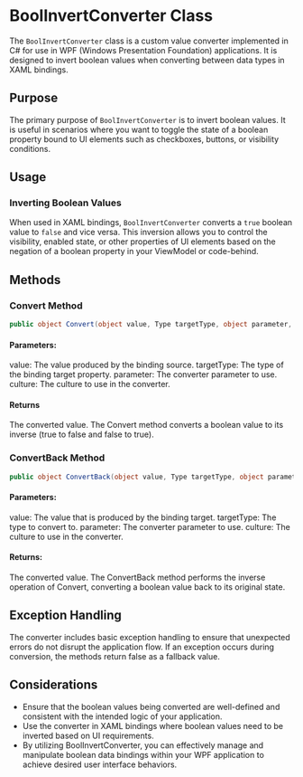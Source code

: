 # BoolInvertConverter Class

The `BoolInvertConverter` class is a custom value converter implemented in C# for use in WPF (Windows Presentation Foundation) applications. It is designed to invert boolean values when converting between data types in XAML bindings.

## Purpose

The primary purpose of `BoolInvertConverter` is to invert boolean values. It is useful in scenarios where you want to toggle the state of a boolean property bound to UI elements such as checkboxes, buttons, or visibility conditions.

## Usage

### Inverting Boolean Values

When used in XAML bindings, `BoolInvertConverter` converts a `true` boolean value to `false` and vice versa. This inversion allows you to control the visibility, enabled state, or other properties of UI elements based on the negation of a boolean property in your ViewModel or code-behind.

## Methods
### Convert Method

```csharp
public object Convert(object value, Type targetType, object parameter, CultureInfo culture)
```

#### Parameters:
value: The value produced by the binding source.
targetType: The type of the binding target property.
parameter: The converter parameter to use.
culture: The culture to use in the converter.

#### Returns

The converted value.
The Convert method converts a boolean value to its inverse (true to false and false to true).

### ConvertBack Method

```csharp
public object ConvertBack(object value, Type targetType, object parameter, CultureInfo culture)
```

#### Parameters:
value: The value that is produced by the binding target.
targetType: The type to convert to.
parameter: The converter parameter to use.
culture: The culture to use in the converter.
#### Returns: 
The converted value.
The ConvertBack method performs the inverse operation of Convert, converting a boolean value back to its original state.

## Exception Handling
The converter includes basic exception handling to ensure that unexpected errors do not disrupt the application flow. If an exception occurs during conversion, the methods return false as a fallback value.

## Considerations
- Ensure that the boolean values being converted are well-defined and consistent with the intended logic of your application.
- Use the converter in XAML bindings where boolean values need to be inverted based on UI requirements.
- By utilizing BoolInvertConverter, you can effectively manage and manipulate boolean data bindings within your WPF application to achieve desired user interface behaviors.